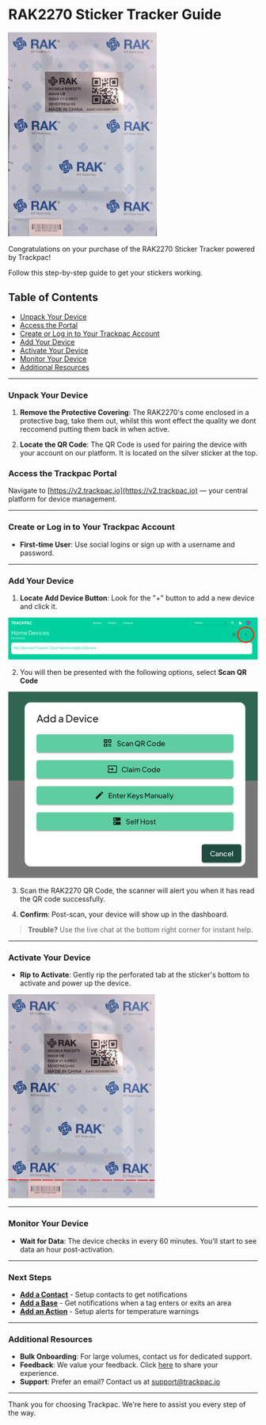 # RAK2270 Sticker Tracker Guide

![The RAKwireless 2270 Sticker Tracker](../assets/rak2270-front.jpg)

Congratulations on your purchase of the RAK2270 Sticker Tracker powered by Trackpac!

Follow this step-by-step guide to get your stickers working.

## Table of Contents

- [Unpack Your Device](#unpack-your-device)
- [Access the Portal](#access-the-portal)
- [Create or Log in to Your Trackpac Account](#create-or-log-in-to-your-trackpac-account)
- [Add Your Device](#add-your-device)
- [Activate Your Device](#activate-your-device)
- [Monitor Your Device](#monitor-your-device)
- [Additional Resources](#additional-resources)

---

### Unpack Your Device

1. **Remove the Protective Covering**: The RAK2270's come enclosed in a protective bag, take them out, whilst this wont effect the quality we dont reccomend putting them back in when active.

2. **Locate the QR Code**: The QR Code is used for pairing the device with your account on our platform. It is located on the silver sticker at the top.

### Access the Trackpac Portal

Navigate to [https://v2.trackpac.io](https://v2.trackpac.io) — your central platform for device management.

---

### Create or Log in to Your Trackpac Account

- **First-time User**: Use social logins or sign up with a username and password.

---

### Add Your Device

1. **Locate Add Device Button**: Look for the "+" button to add a new device and click it.

![Add Device Button](../assets/add-device.png)

2. You will then be presented with the following options, select **Scan QR Code**

![Add Device Dialog](../assets/add-device-dialog.png)

3. Scan the RAK2270 QR Code, the scanner will alert you when it has read the QR code successfully.

4. **Confirm**: Post-scan, your device will show up in the dashboard.

> **Trouble?** Use the live chat at the bottom right corner for instant help.

---

### Activate Your Device

- **Rip to Activate**: Gently rip the perforated tab at the sticker's bottom to activate and power up the device.

![Rip along the preforated line as shown to activate](../assets/rak2270-rip-to-activate.jpg)

---

### Monitor Your Device

- **Wait for Data**: The device checks in every 60 minutes. You'll start to see data an hour post-activation.

---

### Next Steps

- **[Add a Contact](../getting-started/add-a-contact)** - Setup contacts to get notifications
- **[Add a Base](../getting-started/add-a-base)** - Get notifications when a tag enters or exits an area
- **[Add an Action](../getting-started/add-an-action)** - Setup alerts for temperature warnings

---

### Additional Resources

- **Bulk Onboarding**: For large volumes, contact us for dedicated support.
- **Feedback**: We value your feedback. Click [here](https://trackpac.canny.io/feature-device-requests) to share your experience.
- **Support**: Prefer an email? Contact us at [support@trackpac.io](mailto:hello@trackpac.io)

---

Thank you for choosing Trackpac. We're here to assist you every step of the way.
